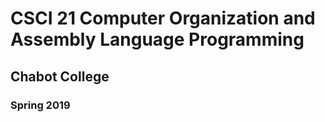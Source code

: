 # CSCI 21 Computer Organization and Assembly Language Programming
## Chabot College
### Spring 2019
